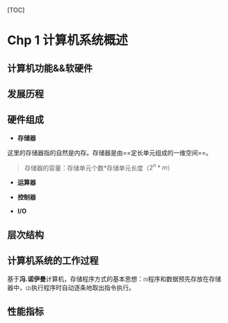 [TOC]

# Chp 1 计算机系统概述

## 计算机功能&&软硬件





## 发展历程



## 硬件组成

- **存储器**

这里的存储器指的自然是内存。存储器是由==定长单元组成的一维空间==。

> 存储器的容量：存储单元个数*存储单元长度（$2^n * m$）



 

- **运算器**



- **控制器**



- **I/O**



## 层次结构



## 计算机系统的工作过程

基于**冯.诺伊曼**计算机，存储程序方式的基本思想：<font size = 1>(1)</font>程序和数据预先存放在存储器中，<font size = 1>(2)</font>执行程序时自动逐条地取出指令执行。





## 性能指标



